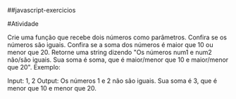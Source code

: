 ##javascript-exercicios
  
   

#Atividade

Crie uma função que recebe dois números como parâmetros.
Confira se os números são iguais.
Confira se a soma dos números é maior que 10 ou menor que 20.
Retorne uma string dizendo "Os números num1 e num2 não/são iguais. Sua soma é soma, que é maior/menor que 10 e maior/menor que 20".
Exemplo:

Input: 1, 2
Output: Os números 1 e 2 não são iguais. Sua soma é 3, que é menor que 10 e menor que 20.
